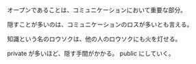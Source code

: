 オープンであることは、コミュニケーションにおいて重要な部分。

隠すことが多いのは、コミュニケーションのロスが多いとも言える。

知識という名のロウソクは、他の人のロウソクにも火を灯せる。

private が多いほど、隠す手間がかかる。
public にしていく。
